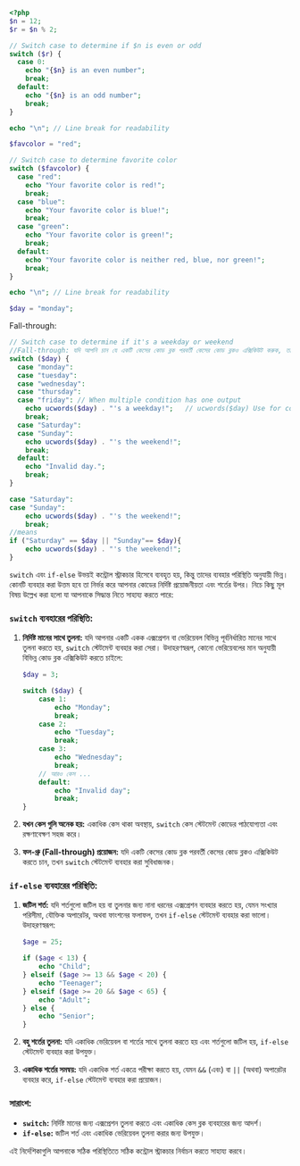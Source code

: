```php
<?php
$n = 12;
$r = $n % 2;

// Switch case to determine if $n is even or odd
switch ($r) {
  case 0:
    echo "{$n} is an even number";
    break;
  default:
    echo "{$n} is an odd number";
    break;
}

echo "\n"; // Line break for readability

$favcolor = "red";

// Switch case to determine favorite color
switch ($favcolor) {
  case "red":
    echo "Your favorite color is red!";
    break;
  case "blue":
    echo "Your favorite color is blue!";
    break;
  case "green":
    echo "Your favorite color is green!";
    break;
  default:
    echo "Your favorite color is neither red, blue, nor green!";
    break;
}

echo "\n"; // Line break for readability

$day = "monday";
```
Fall-through:
``` php
// Switch case to determine if it's a weekday or weekend
//Fall-through: যদি আপনি চান যে একটি কেসের কোড ব্লক পরবর্তী কেসের কোড ব্লকও এক্সিকিউট করুক, তাহলে break ব্যবহার করবেন না। উদাহরণস্বরূপ:
switch ($day) {
  case "monday":
  case "tuesday":
  case "wednesday":
  case "thursday":
  case "friday": // When multiple condition has one output
    echo ucwords($day) . "'s a weekday!";   // ucwords($day) Use for convert first letter capital
    break;
  case "Saturday":
  case "Sunday":
    echo ucwords($day) . "'s the weekend!";
    break;
  default:
    echo "Invalid day.";
    break;
}
```

```php
case "Saturday":
case "Sunday":
    echo ucwords($day) . "'s the weekend!";
    break;
//means 
if ("Saturday" == $day || "Sunday"== $day){
	echo ucwords($day) . "'s the weekend!";
}
```

`switch` এবং `if-else` উভয়ই কন্ট্রোল স্ট্রাকচার হিসেবে ব্যবহৃত হয়, কিন্তু তাদের ব্যবহার পরিস্থিতি অনুযায়ী ভিন্ন। কোনটি ব্যবহার করা উত্তম হবে তা নির্ভর করে আপনার কোডের নির্দিষ্ট প্রয়োজনীয়তা এবং শর্তের উপর। নিচে কিছু মূল বিষয় উল্লেখ করা হলো যা আপনাকে সিদ্ধান্ত নিতে সাহায্য করতে পারে:

### `switch` ব্যবহারের পরিস্থিতি:

1. **নির্দিষ্ট মানের সাথে তুলনা:** যদি আপনার একটি একক এক্সপ্রেশন বা ভেরিয়েবল বিভিন্ন পূর্বনির্ধারিত মানের সাথে তুলনা করতে হয়, `switch` স্টেটমেন্ট ব্যবহার করা সেরা। উদাহরণস্বরূপ, কোনো ভেরিয়েবলের মান অনুযায়ী বিভিন্ন কোড ব্লক এক্সিকিউট করতে চাইলে:

    ```php
    $day = 3;

    switch ($day) {
        case 1:
            echo "Monday";
            break;
        case 2:
            echo "Tuesday";
            break;
        case 3:
            echo "Wednesday";
            break;
        // আরও কেস ...
        default:
            echo "Invalid day";
            break;
    }
    ```

2. **যখন কেস গুলি অনেক হয়:** একাধিক কেস থাকা অবস্থায়, `switch` কেস স্টেটমেন্ট কোডের পাঠযোগ্যতা এবং রক্ষণাবেক্ষণ সহজ করে।

3. **ফল-থ্রু (Fall-through) প্রয়োজন:** যদি একটি কেসের কোড ব্লক পরবর্তী কেসের কোড ব্লকও এক্সিকিউট করতে চান, তখন `switch` স্টেটমেন্ট ব্যবহার করা সুবিধাজনক।

### `if-else` ব্যবহারের পরিস্থিতি:

1. **জটিল শর্ত:** যদি শর্তগুলো জটিল হয় বা তুলনার জন্য নানা ধরনের এক্সপ্রেশন ব্যবহার করতে হয়, যেমন সংখ্যার পরিসীমা, যৌক্তিক অপারেটর, অথবা ফাংশনের ফলাফল, তখন `if-else` স্টেটমেন্ট ব্যবহার করা ভালো। উদাহরণস্বরূপ:

    ```php
    $age = 25;

    if ($age < 13) {
        echo "Child";
    } elseif ($age >= 13 && $age < 20) {
        echo "Teenager";
    } elseif ($age >= 20 && $age < 65) {
        echo "Adult";
    } else {
        echo "Senior";
    }
    ```

2. **বহু শর্তের তুলনা:** যদি একাধিক ভেরিয়েবল বা শর্তের সাথে তুলনা করতে হয় এবং শর্তগুলো জটিল হয়, `if-else` স্টেটমেন্ট ব্যবহার করা উপযুক্ত। 

3. **একাধিক শর্তের সমন্বয়:** যদি একাধিক শর্ত একত্রে পরীক্ষা করতে হয়, যেমন `&&` (এবং) বা `||` (অথবা) অপারেটর ব্যবহার করে, `if-else` স্টেটমেন্ট ব্যবহার করা প্রয়োজন।

### সারাংশ:

- **`switch`:** নির্দিষ্ট মানের জন্য এক্সপ্রেশন তুলনা করতে এবং একাধিক কেস ব্লক ব্যবহারের জন্য আদর্শ।
- **`if-else`:** জটিল শর্ত এবং একাধিক ভেরিয়েবল তুলনা করার জন্য উপযুক্ত।

এই নির্দেশিকাগুলি আপনাকে সঠিক পরিস্থিতিতে সঠিক কন্ট্রোল স্ট্রাকচার নির্বাচন করতে সাহায্য করবে।
